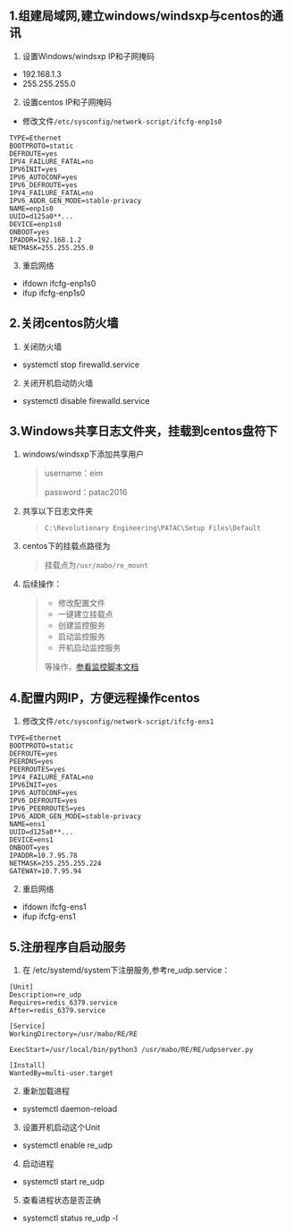 


## 1.组建局域网,建立windows/windsxp与centos的通讯
1. 设置Windows/windsxp IP和子网掩码
- 192.168.1.3
- 255.255.255.0
2. 设置centos IP和子网掩码
- 修改文件`/etc/sysconfig/network-script/ifcfg-enp1s0`

```
TYPE=Ethernet
BOOTPROTO=static
DEFROUTE=yes
IPV4_FAILURE_FATAL=no
IPV6INIT=yes
IPV6_AUTOCONF=yes
IPV6_DEFROUTE=yes
IPV4_FAILURE_FATAL=no
IPV6_ADDR_GEN_MODE=stable-privacy
NAME=enp1s0
UUID=d125a0**...
DEVICE=enp1s0
ONBOOT=yes
IPADDR=192.168.1.2
NETMASK=255.255.255.0
```
3. 重启网络
- ifdown ifcfg-enp1s0
- ifup ifcfg-enp1s0


## 2.关闭centos防火墙
1. 关闭防火墙
- systemctl stop firewalld.service 
2. 关闭开机启动防火墙
- systemctl disable firewalld.service

## 3.Windows共享日志文件夹，挂载到centos盘符下

1. windows/windsxp下添加共享用户

   > username：eim
   >
   > password：patac2016

2. 共享以下日志文件夹

   > `C:\Revolutionary Engineering\PATAC\Setup Files\Default`

3. centos下的挂载点路径为

   > 挂载点为`/usr/mabo/re_mount`

4. 后续操作：

   > * 修改配置文件
   > * 一键建立挂载点
   > * 创建监控服务
   > * 启动监控服务
   > * 开机启动监控服务
   >
   > 等操作，[参看监控脚本文档](https://github.com/Mabo-IoT/monitor_shared-folders/blob/master/README.md)

## 4.配置内网IP，方便远程操作centos
1. 修改文件`/etc/sysconfig/network-script/ifcfg-ens1`

```
TYPE=Ethernet
BOOTPROTO=static
DEFROUTE=yes
PEERDNS=yes
PEERROUTES=yes
IPV4_FAILURE_FATAL=no
IPV6INIT=yes
IPV6_AUTOCONF=yes
IPV6_DEFROUTE=yes
IPV6_PEERROUTES=yes
IPV6_ADDR_GEN_MODE=stable-privacy
NAME=ens1
UUID=d125a0**...
DEVICE=ens1
ONBOOT=yes
IPADDR=10.7.95.78
NETMASK=255.255.255.224
GATEWAY=10.7.95.94

```
2. 重启网络
- ifdown ifcfg-ens1
- ifup ifcfg-ens1



## 5.注册程序自启动服务
1. 在 /etc/systemd/system下注册服务,参考re_udp.service：

```
[Unit]
Description=re_udp
Requires=redis_6379.service
After=redis_6379.service

[Service]
WorkingDirectory=/usr/mabo/RE/RE

ExecStart=/usr/local/bin/python3 /usr/mabo/RE/RE/udpserver.py

[Install]
WantedBy=multi-user.target
```
2. 重新加载进程
- systemctl daemon-reload
3. 设置开机启动这个Unit
- systemctl enable re_udp

4. 启动进程
- systemctl start re_udp

5. 查看进程状态是否正确
- systemctl status re_udp -l

